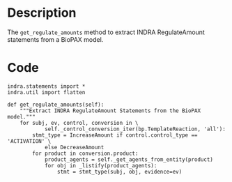 # Description
The `get_regulate_amounts` method to extract INDRA RegulateAmount statements from a BioPAX model.

# Code
```
indra.statements import *
indra.util import flatten

def get_regulate_amounts(self):
    """Extract INDRA RegulateAmount Statements from the BioPAX model."""
    for subj, ev, control, conversion in \
            self._control_conversion_iter(bp.TemplateReaction, 'all'):
        stmt_type = IncreaseAmount if control.control_type == 'ACTIVATION' \
            else DecreaseAmount
        for product in conversion.product:
            product_agents = self._get_agents_from_entity(product)
            for obj in _listify(product_agents):
                stmt = stmt_type(subj, obj, evidence=ev)

```
